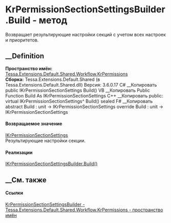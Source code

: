 # KrPermissionSectionSettingsBuilder.Build - метод
Возвращает результирующие настройки секций с учетом всех настроек и
приоритетов.
## __Definition
 **Пространство имён:**
[Tessa.Extensions.Default.Shared.Workflow.KrPermissions](N_Tessa_Extensions_Default_Shared_Workflow_KrPermissions.htm)  
 **Сборка:** Tessa.Extensions.Default.Shared (в
Tessa.Extensions.Default.Shared.dll) Версия: 3.6.0.17
C# __Копировать
     public IKrPermissionSectionSettings Build()
VB __Копировать
     Public Function Build As IKrPermissionSectionSettings
C++ __Копировать
     public:
    virtual IKrPermissionSectionSettings^ Build() sealed
F# __Копировать
     abstract Build : unit -> IKrPermissionSectionSettings 
    override Build : unit -> IKrPermissionSectionSettings 
#### Возвращаемое значение
[IKrPermissionSectionSettings](T_Tessa_Extensions_Default_Shared_Workflow_KrPermissions_IKrPermissionSectionSettings.htm)  
Результирующие настройки секции.
#### Реализации
[IKrPermissionSectionSettingsBuilder.Build()](M_Tessa_Extensions_Default_Shared_Workflow_KrPermissions_IKrPermissionSectionSettingsBuilder_Build.htm)  
##  __См. также
#### Ссылки
[KrPermissionSectionSettingsBuilder -
](T_Tessa_Extensions_Default_Shared_Workflow_KrPermissions_KrPermissionSectionSettingsBuilder.htm)
[Tessa.Extensions.Default.Shared.Workflow.KrPermissions - пространство
имён](N_Tessa_Extensions_Default_Shared_Workflow_KrPermissions.htm)
